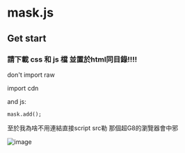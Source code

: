 # mask.js

## Get start

### 請下載 css 和 js 檔 並置於html同目錄!!!!
don't import raw

import cdn 
<code><script type="text/javascript" src="[js file]"></script></code>

and js:

<code>mask.add(<css selector>);</code>

  至於我為啥不用連結直接script src勒
  那個超G8的瀏覽器會中邪
  
  ![image](https://user-images.githubusercontent.com/71436697/137613864-eaebe94e-f52d-47ab-8c55-5ec7b59fe902.png)
